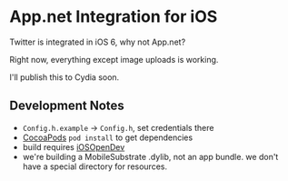 # App.net Integration for iOS

Twitter is integrated in iOS 6, why not App.net?

Right now, everything except image uploads is working.

I'll publish this to Cydia soon.

## Development Notes

- `Config.h.example` -> `Config.h`, set credentials there
- [CocoaPods](http://cocoapods.org) `pod install` to get dependencies
- build requires [iOSOpenDev](http://iosopendev.com)
- we're building a MobileSubstrate .dylib, not an app bundle. we don't have a special directory for resources.
